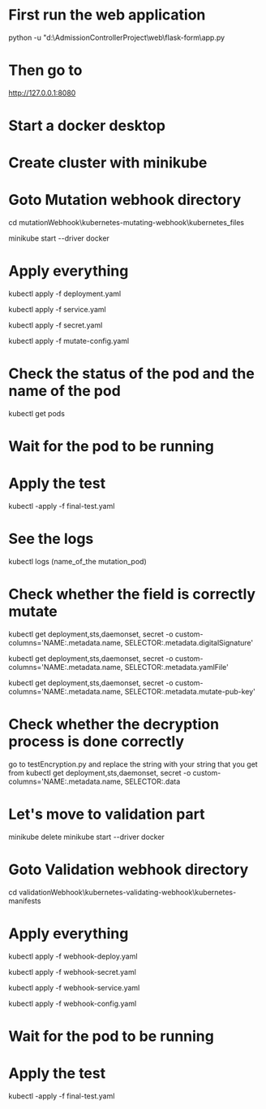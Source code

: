 # First run the web application

python -u "d:\AdmissionControllerProject\web\flask-form\app.py

# Then go to

http://127.0.0.1:8080

# Start a docker desktop

# Create cluster with minikube

# Goto Mutation webhook directory

cd mutationWebhook\kubernetes-mutating-webhook\kubernetes_files

minikube start --driver docker

# Apply everything

kubectl apply -f deployment.yaml

kubectl apply -f service.yaml

kubectl apply -f secret.yaml

kubectl apply -f mutate-config.yaml

# Check the status of the pod and the name of the pod

kubectl get pods

# Wait for the pod to be running

# Apply the test

kubectl -apply -f final-test.yaml

# See the logs

kubectl logs (name_of_the mutation_pod)

# Check whether the field is correctly mutate

kubectl get deployment,sts,daemonset, secret -o custom-columns='NAME:.metadata.name, SELECTOR:.metadata.digitalSignature'

kubectl get deployment,sts,daemonset, secret -o custom-columns='NAME:.metadata.name, SELECTOR:.metadata.yamlFile'

kubectl get deployment,sts,daemonset, secret -o custom-columns='NAME:.metadata.name, SELECTOR:.metadata.mutate-pub-key'

# Check whether the decryption process is done correctly

go to testEncryption.py and replace the string with your string that you get from
kubectl get deployment,sts,daemonset, secret -o custom-columns='NAME:.metadata.name, SELECTOR:.data

# Let's move to validation part

minikube delete
minikube start --driver docker

# Goto Validation webhook directory

cd validationWebhook\kubernetes-validating-webhook\kubernetes-manifests

# Apply everything

kubectl apply -f webhook-deploy.yaml

kubectl apply -f webhook-secret.yaml

kubectl apply -f webhook-service.yaml

kubectl apply -f webhook-config.yaml

# Wait for the pod to be running

# Apply the test

kubectl -apply -f final-test.yaml
